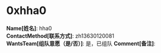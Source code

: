 # 0xhha0

**Name[姓名]**: hha0  
**ContactMethod[联系方式]**: zh13630120081  
**WantsTeam[组队意愿（是/否）]**: 是，已组队
**Comment[备注]**:   
